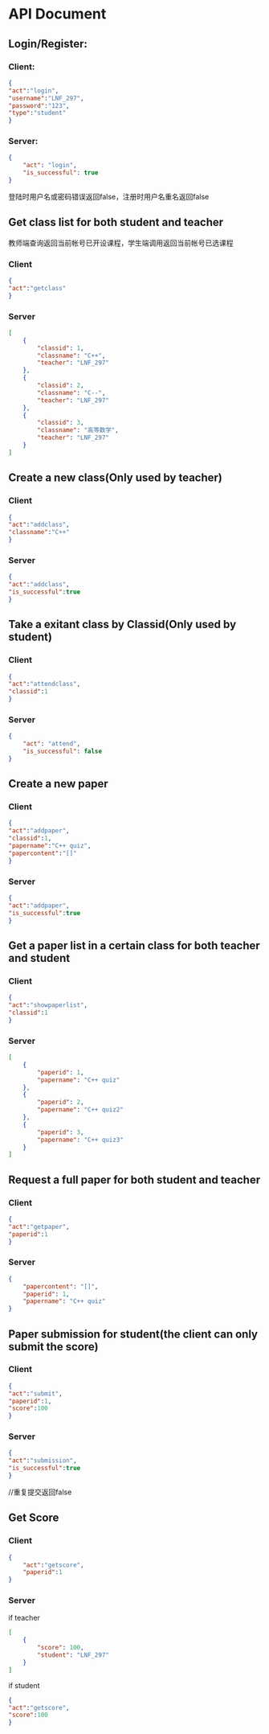 # API Document
## Login/Register:  
### Client:
```json
{
"act":"login",
"username":"LNF_297",
"password":"123",
"type":"student"
}
```
### Server:
```json
{
    "act": "login",
    "is_successful": true
}
```
登陆时用户名或密码错误返回false，注册时用户名重名返回false
## Get class list for both student and teacher  
教师端查询返回当前帐号已开设课程，学生端调用返回当前帐号已选课程    
### Client  
```json
{
"act":"getclass"
}
```
### Server   
```json
[
    {
        "classid": 1,
        "classname": "C++",
        "teacher": "LNF_297"
    },
    {
        "classid": 2,
        "classname": "C--",
        "teacher": "LNF_297"
    },
    {
        "classid": 3,
        "classname": "高等数学",
        "teacher": "LNF_297"
    }
]
```
## Create a new class(Only used by teacher)    
### Client    
```json
{
"act":"addclass",
"classname":"C++"
}
```
### Server   
```json
{
"act":"addclass",
"is_successful":true
}
```
## Take a exitant class by Classid(Only used by student)    
### Client    
```json
{
"act":"attendclass",
"classid":1
}
```
### Server     
```json
{
    "act": "attend",
    "is_successful": false
}
```
## Create a new paper    
### Client    
```json
{
"act":"addpaper",
"classid":1,
"papername":"C++ quiz",
"papercontent":"[]"
}
```
### Server    
```json
{
"act":"addpaper",
"is_successful":true
}
```

## Get a paper list in a certain class for both teacher and student    
### Client
```json
{
"act":"showpaperlist",
"classid":1
}
```
### Server    
```json
[
    {
        "paperid": 1,
        "papername": "C++ quiz"
    },
    {
        "paperid": 2,
        "papername": "C++ quiz2"
    },
    {
        "paperid": 3,
        "papername": "C++ quiz3"
    }
]

```
## Request a full paper for both student and teacher   
### Client    
```json
{
"act":"getpaper",
"paperid":1
}
```
### Server   
```json
{
    "papercontent": "[]",
    "paperid": 1,
    "papername": "C++ quiz"
}
```
## Paper submission for student(the client can only submit the score)     
### Client    
```json
{
"act":"submit",
"paperid":1,
"score":100
}
```
### Server
```json
{
"act":"submission",
"is_successful":true
}
```
//重复提交返回false
## Get Score    
### Client    
```json
{
    "act":"getscore",
    "paperid":1
}
```
### Server    
if teacher
```json
[
    {
        "score": 100,
        "student": "LNF_297"
    }
]

```
if student
```json
{
"act":"getscore",
"score":100
}
```